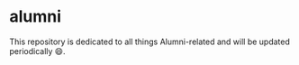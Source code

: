 # alumni
 This repository is dedicated to all things Alumni-related and will be updated periodically 😄. 
